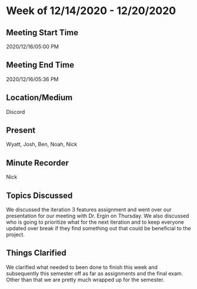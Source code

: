 # Week of 12/14/2020 - 12/20/2020

## Meeting Start Time

2020/12/16/05:00 PM

## Meeting End Time

2020/12/16/05:36 PM

## Location/Medium

Discord

## Present

Wyatt, Josh, Ben, Noah, Nick

## Minute Recorder

Nick

## Topics Discussed

We discussed the iteration 3 features assignment and went over our presentation for our meeting with Dr. Ergin on Thursday.
We also discussed who is going to prioritize what for the next iteration and to keep everyone updated over break if they find
something out that could be beneficial to the project.

## Things Clarified

We clarified what needed to been done to finish this week and subsequently this semester off as far as assignments and the final
exam. Other than that we are pretty much wrapped up for the semester.
